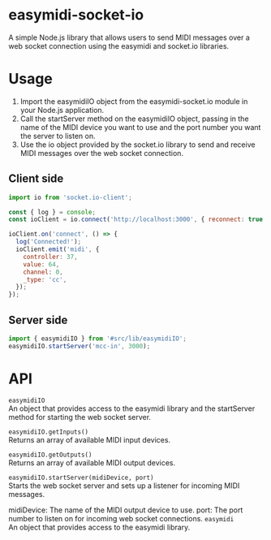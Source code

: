 # easymidi-socket-io
A simple Node.js library that allows users to send MIDI messages over a web socket connection using the easymidi and socket.io libraries.

# Usage
1. Import the easymidiIO object from the easymidi-socket.io module in your Node.js application.
2. Call the startServer method on the easymidiIO object, passing in the name of the MIDI device you want to use and the port number you want the server to listen on.
3. Use the io object provided by the socket.io library to send and receive MIDI messages over the web socket connection.

## Client side
```javascript
import io from 'socket.io-client';

const { log } = console;
const ioClient = io.connect('http://localhost:3000', { reconnect: true });

ioClient.on('connect', () => {
  log('Connected!');
  ioClient.emit('midi', {
    controller: 37,
    value: 64,
    channel: 0,
    _type: 'cc',
  });
});
```

## Server side
```javascript
import { easymidiIO } from '#src/lib/easymidiIO';
easymidiIO.startServer('mcc-in', 3000);
```

# API
`easymidiIO`  
An object that provides access to the easymidi library and the startServer method for starting the web socket server.

`easymidiIO.getInputs()`  
Returns an array of available MIDI input devices.

`easymidiIO.getOutputs()`  
Returns an array of available MIDI output devices.

`easymidiIO.startServer(midiDevice, port)`  
Starts the web socket server and sets up a listener for incoming MIDI messages.

midiDevice: The name of the MIDI output device to use.
port: The port number to listen on for incoming web socket connections.
`easymidi`  
An object that provides access to the easymidi library.
